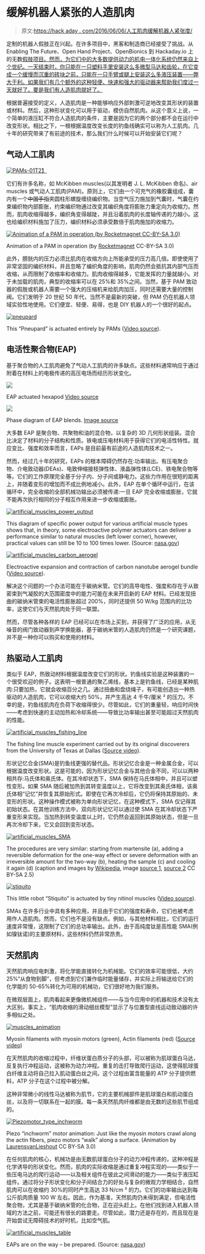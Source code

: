 # 缓解机器人紧张的人造肌肉

> 原文:[https://hack aday . com/2016/06/06/人工肌肉缓解机器人紧张度/](https://hackaday.com/2016/06/06/artificial-muscles-to-bring-relief-to-robotic-tenseness/)

定制的机器人假肢正在兴起。在许多项目中，黑客和制造商已经接受了挑战。从 Enabling The Future、Open Hand Project、OpenBionics 到 Hackaday.io 上的无数[假肢项目。然而，为它们中的大多数提供动力的机电一体化系统仍然来自上个世纪。一天结束时，你只能在一只塑料手里安装这么多微型马达和齿轮，在它变成一个缓慢而沉重的砖块之前，只能在一只手臂或腿上安装这么多液压装置——弊大于利。如果我们有几个额外的这种轻便、快速和强大的驱动器来帮助我们度过一天就好了。要是我们有人造肌肉就好了。](https://hackaday.io/search?term=prosthe*)

根据普遍接受的定义，人造肌肉是一种能够响应外部刺激可逆地改变其形状的装置或材料。然后，这种形状变化可以用于驱动，模仿自然肌肉。从这个意义上说，一个简单的液压缸不符合人造肌肉的条件，主要是因为它的两个部分都不会在运行中改变形状。相比之下，一根根据温度改变长度的钓鱼线确实可以称为人工肌肉。几十年的研究带来了有前途的技术，那么我们什么时候可以开始安装它们呢？

## 气动人工肌肉

[![PAMs-01](../Images/4356b682cf7868d7b98f09bc61e3901c.png)T2】](https://hackaday.com/wp-content/uploads/2016/06/pams-011.jpg)

它们有许多名称，如 McKibben muscles(以其发明者 J. L. McKibben 命名)、air muscles 或气动人工肌肉(PAM)。原则上，它们由一个可充气的橡胶囊组成，囊内有一个~~中国手指夹~~圆柱形螺旋缠绕编织物。当空气压力施加到气囊时，气囊在约束编织物内部膨胀，约束编织物通过改变其编织角度将膨胀力重定向为收缩力。然而，肌肉收缩得越多，编织角变得越陡，并且沿着肌肉的长度轴传递的力越小。这也给编织材料施加了压力，编织材料必须承受数倍于肌肉施加的收缩力。

[![Animation of a PAM in operation (by Rocketmagnet CC-BY-SA 3.0)](../Images/d764d58cbd3645395bd982e401ccb3cf.png)](https://hackaday.com/wp-content/uploads/2016/06/sam_animation-real-muscle-1.gif)

Animation of a PAM in operation (by [Rocketmagnet](https://en.wikipedia.org/wiki/Pneumatic_artificial_muscles#/media/File:Sam_animation-real-muscle.gif) CC-BY-SA 3.0)

此外，膀胱内的压力必须比肌肉在收缩方向上所能承受的压力高几倍。即使使用了非常坚固的编织材料，并且忽略了编织角度的影响，肌肉仍然会抵抗其内部气压而收缩，从而限制了收缩率和收缩力。肌肉收缩得越多，它能发挥的力量就越小。对于未加载的肌肉，典型的收缩率可以在 25%和 35%之间。当然，基于 PAM 致动器的假肢或机器人需要一个强大的压缩机来给肌肉加压，同时还需要大量的控制阀。它们发明于 20 世纪 50 年代，当然不是最新的突破，但 PAM 仍在机器人领域实验性地使用。它们便宜、轻便、易得，也是 DIY 机器人的一个很好的起点。

[![pneupard](../Images/4ca3fc0feaea3900220e19ea818c7b72.png)](https://hackaday.com/wp-content/uploads/2016/06/pneupard.gif)

This “Pneupard” is actuated entirely by PAMs ([Video source](https://www.youtube.com/watch?v=wpQyvufTswQ)).

## 电活性聚合物(EAP)

基于聚合物的人工肌肉避免了气动人工肌肉的许多缺点。这些材料通常响应于通过附着在材料上的电极传递的高压电场而经历形状变化。

[![](../Images/5a6237674e3d7240eb14fd4b28d3e315.png)](https://hackaday.com/2016/06/06/artificial-muscles-to-bring-relief-to-robotic-tenseness/epam_robot/)

EAP actuated hexapod [Video source](https://www.youtube.com/watch?v=7Qxvyw5tUko)

[![](../Images/854deea26b4e2a5cc14a4b89d5f499cb.png)](https://hackaday.com/2016/06/06/artificial-muscles-to-bring-relief-to-robotic-tenseness/eap_phase_diagram/)

Phase diagram of EAP blends. [Image source](https://www.youtube.com/watch?v=VPrdPRFrKMs&t=15m17s)

大多数 EAP 是聚合物、共聚物和油的混合物，以复杂的 3D 几何形状组装。混合比决定了材料的分子结构和性质。铁电或压电材料用于获得它们的电活性特性。就应变比、强度和效率而言，EAPs 是目前最有前途的人造肌肉技术之一。

然而，经过几十年的研究，EAPs 的根本障碍仍然存在:功率输出。有压电聚合物、介电致动器(DEAs)、电致伸缩接枝弹性体、液晶弹性体(LCE)、铁电聚合物等等。它们的工作原理完全基于分子内、分子间或静电力。这些力作用在很短的距离上，并随着变形的增加而不成比例地减小。此外，EAP 在单个循环中运行，在该循环中，完全收缩的全部机械功输出必须被传递:一旦 EAP 完全收缩或膨胀，它就不能再次执行相同的分子相互作用来进一步收缩或膨胀。

[![artificial_muscles_power_output](../Images/7be32c67d8dff5e09fecc848d356f3b5.png)](https://hackaday.com/wp-content/uploads/2016/06/artificial_muscles_power_output.png)

This diagram of specific power output for various artificial muscle types shows that, in theory, some electroactive polymer actuators can deliver a performance similar to natural muscles (left lower corner), however, practical values can still be 10 to 100 times lower. (Source: [nasa.gov](http://ndeaa.jpl.nasa.gov/nasa-nde/lommas/eap/actuators-comp.pdf))

[![artificial_muscles_carbon_aerogel](../Images/de8d829f8e5a3943336295371c33110f.png)](https://hackaday.com/wp-content/uploads/2016/06/artificial_muscles_carbon_aerogel.gif)

Electroactive expansion and contraction of carbon nanotube aerogel bundle ([Video source](https://www.youtube.com/watch?v=xMGXqT0LWUI)).

解决这个问题的一个办法可能在于碳纳米管。它们的高导电性、强度和存在于从致密束到气凝胶的大范围密度中的能力可能在未来开启新的 EAP 材料。已经发现扭曲的碳纳米管束的电活性膨胀超过 200%，同时还提供 50 W/kg 范围内的比功率，这使它们与天然肌肉处于同一联盟。

然而，尽管各种各样的 EAP 已经可以在市场上买到，并获得了广泛的应用，从无噪音的阀门致动器到声学换能器，基于碳纳米管的人造肌肉仍然是一个研究课题，并不是一种你可以购买和使用的材料。

## 热驱动人工肌肉

类似于 EAP，热致动材料根据温度改变它们的形状。钓鱼线实验是这种装置的一个很受欢迎的例子。这表明一根普通的聚乙烯线，基本上是钓鱼线，已经是某种肌肉:只要加热，它就会收缩百分之几。通过扭曲和盘绕绳子，有可能创造出一种热驱动的人造肌肉，它可以收缩大约 50%，并产生高达 4 千牛/厘米 ² 的压力。不幸的是，钓鱼线肌肉在负荷下收缩得很少。尽管如此，它们的重量轻，响应时间快——考虑到快速的主动加热和冷却系统——导致比功率输出甚至可能超过天然肌肉的性能。

[![artificial_muscles_fishing_line](../Images/19a500807251c4435eb9bbd8a7b14d24.png)](https://hackaday.com/wp-content/uploads/2016/06/artificial_muscles_fishing_line.gif)

The fishing line muscle experiment carried out by its original discoverers from the University of Texas at Dallas ([Source video](https://www.youtube.com/watch?v=1A2LUbJjDQ0)).

形状记忆合金(SMA)是钓鱼线更强的替代品。形状记忆合金是一种金属合金，可以根据温度改变形状。这是可能的，因为形状记忆合金与其他合金不同，可以以两种相共存:马氏体和奥氏体。在其冷却状态下，SMA 保持在马氏体相中，并且可以塑性变形。如果 SMA 随后被加热到其转变温度以上，它将改变到其奥氏体相，该奥氏体相“记忆”并恢复其原始形式。即使在它再次冷却后，它仍将保持其原始的、未变形的形状。这种操作模式被称为单向形状记忆，在这种模式下，SMA 仅记得其初始状态。在其他训练方法中，双向形状记忆可以通过使 SMA 在其冷却状态下严重变形来实现。当加热到转变温度以上时，它仍然会返回到其原始状态，但是一旦再次冷却下来，它又会回到变形状态。

[![artificial_muscles_SMA](../Images/628a369df1ee40e26f4f1529dec39c78.png)](https://hackaday.com/wp-content/uploads/2016/06/artificial_muscles_sma.jpg)

The procedures are very similar: starting from martensite (a), adding a reversible deformation for the one-way effect or severe deformation with an irreversible amount for the two-way (b), heating the sample (c) and cooling it again (d) (caption and images by [Wikipedia](https://en.wikipedia.org/wiki/Shape-memory_alloy), image [source 1](https://en.wikipedia.org/wiki/Shape-memory_alloy#/media/File:SMAoneway.jpg), [source 2](https://en.wikipedia.org/wiki/Shape-memory_alloy#/media/File:SMAtwoway.jpg) CC BY-SA 2.5)

[![stiquito](../Images/a7e7d00efc1de50ac992ae57d09d8178.png)](https://hackaday.com/wp-content/uploads/2016/06/stiquito.gif)

This little robot “Stiquito” is actuated by tiny nitinol muscles ([Video source](https://www.youtube.com/watch?v=znPM2Ssb920)).

SMAs 在许多行业中具有多种应用，并且由于它们的强度和寿命，它们也被考虑用作人造肌肉。然而，它们也不是没有缺点。例如，与其他材料相比，它们的运行速度非常慢，这限制了它们的总功率输出。此外，由于高纯度钛是高性能 SMA(例如镍钛诺)的主要原材料，这些材料仍然非常昂贵。

## 天然肌肉

天然肌肉响应电刺激，将化学能直接转化为机械能。它们的效率可能很低，大约 25%“从食物到脚”，但考虑到它们兼作临时能量储存，并实际上将输送给它们的化学能的 50-65%转化为可用的机械功，它们很好地为我们服务。

在微观层面上，肌肉看起来更像微机械组件——与当今应用中的机器和技术没有太大区别。事实上，“肌肉收缩的滑动细丝模型”显示了与位置型直线运动致动器的许多相似之处。

[![muscles_animation](../Images/ec21fa656eec20baa446fb3114d4a53e.png)](https://hackaday.com/wp-content/uploads/2016/06/muscles_animation.gif)

Myosin filaments with myosin motors (green), Actin filaments (red) ([Source video](https://www.youtube.com/watch?v=CepeYFvqmk4))

在天然肌肉的收缩过程中，纤维状蛋白质分子的头部，可以被称为肌球蛋白马达，反复执行冲程运动，这被称为动力冲程。重复的击打导致爬行运动，这使得肌球蛋白纤维主动将自己拉入肌动蛋白丝之间。这个过程由富含能量的 ATP 分子提供燃料，ATP 分子在这个过程中被分解。

这种非常微小的线性马达被称为肌节，它的主要机械部件是肌球蛋白和肌动蛋白丝，以及将一切联系在一起的膜。每一条天然肌肉纤维都是由无数的这些肌节组成的。

[![Piezomotor_type_inchworm](../Images/b3eb9b3257accf5380a00f2381247eb3.png)](https://hackaday.com/wp-content/uploads/2016/06/piezomotor_type_inchworm.gif)

Piezo “inchworm” motor animation: Just like the myosin motors crawl along the actin fibers, piezo motors “walk” along a surface. (Animation by [LaurensvanLieshout](https://en.wikipedia.org/wiki/Piezoelectric_motor#/media/File:Piezomotor_type_inchworm.gif) CC BY-SA 3.0)

在任何肌肉的核心，机械功是由无数肌球蛋白分子的动力冲程传递的，这种冲程是化学诱导的形状变化。然而，肌肉的实际收缩是通过重复冲程实现的——类似于一些压电马达的爬行运动——以及相关组件在彼此之间滑动的能力——类似于液压缸组件。通过将分子形状变化和分子间结合力的好处与复杂的微观力学相结合，自然肌肉可以在收缩约 30%的同时产生高达 33 N/cm ² 的力。它们的功率输出达到每公斤肌肉质量 100 W 左右。因此，作为基准，天然肌肉仍未得到满足，但电活性聚合物，尤其是基于碳纳米管的化合物，正在迎头赶上。在他们找到进入机器人领域的方法之前，可能还有很长的路要走。尽管如此，潜力还是存在的，而且现在是开始尝试无障碍技术的好时机，比如空气肌。

[![artificial_muscles_table](../Images/a49baf8fbe4230c83a3d87b1e1013911.png)](https://hackaday.com/wp-content/uploads/2016/06/artificial_muscles_table.png)

EAPs are on the way – be prepared. (Source: [nasa.gov](http://ndeaa.jpl.nasa.gov/nasa-nde/lommas/eap/actuators-comp.pdf))